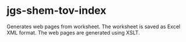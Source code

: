 # jgs-shem-tov-index
Generates web pages from worksheet.
The worksheet is saved as Excel XML format.
The web pages are generated using XSLT.
